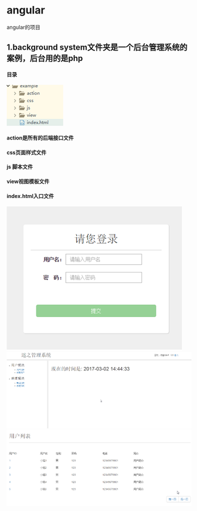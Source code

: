 # angular
angular的项目
## 1.background system文件夹是一个后台管理系统的案例，后台用的是php
#### 目录
 ![image](https://github.com/wumao016/angular/raw/master/img/menu.png)
 #### action是所有的后端接口文件
 #### css页面样式文件
 #### js 脚本文件
 #### view视图模板文件
 #### index.html入口文件
 ![image](https://github.com/wumao016/angular/raw/master/img/login.png)
 ![image](https://github.com/wumao016/angular/raw/master/img/index.png)
  ![image](https://github.com/wumao016/angular/raw/master/img/userlist.png)

